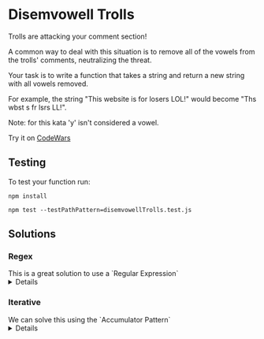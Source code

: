 # Disemvowell Trolls

Trolls are attacking your comment section!

A common way to deal with this situation is to remove all of the vowels from the trolls' comments, neutralizing the threat.

Your task is to write a function that takes a string and return a new string with all vowels removed.

For example, the string "This website is for losers LOL!" would become "Ths wbst s fr lsrs LL!".

Note: for this kata 'y' isn't considered a vowel.

Try it on [CodeWars](https://www.codewars.com/kata/52fba66badcd10859f00097e)

## Testing

To test your function run:

```
npm install

npm test --testPathPattern=disemvowellTrolls.test.js
```

## Solutions

### Regex

<summary>
This is a great solution to use a `Regular Expression`

<details>
This one liner uses the `.replace()` method with a regular expression containing all vowels. The regex has a `g` flag meaning it will replace all instances in the string and an `i` flag meaning that it doesn't care about capital letters.


```js
function disemvowel(str) {
  return str.replace(/[aeiou]/gi, "");
}
```

</details>

</summary>

### Iterative

<summary>
We can solve this using the `Accumulator Pattern`
<details>
We can also use the `Accumulator Pattern` to iterate over our string and compare each character to a `string of all vowels`.  If the character does not exist in the vowel string we can add it to our returned string.

```js
function disemvowel(str) {
  let noVowels = "";
  let vowels = "aeiouAEIOU";
  for (let letter of str) {
    if (!vowels.includes(letter)) {
      noVowels += letter;
    }
  }
  return noVowels;
}
```

</details>
</summary>
